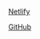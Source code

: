 [Netlify](https://productpagedesign-website.netlify.app/)

[GitHub](https://meenalshekokar8.github.io/productpagedesign.github.io/)
